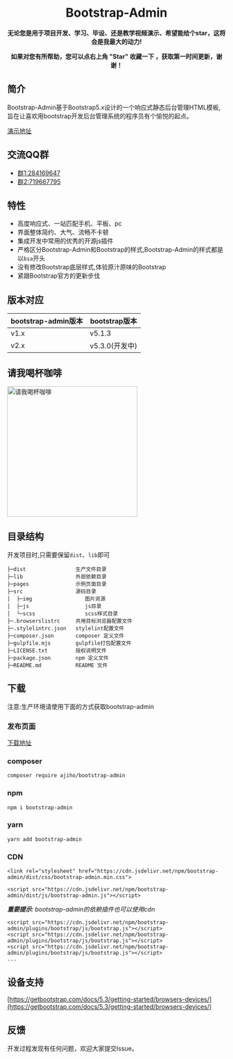 <h1 align="center">Bootstrap-Admin</h1> 

<p align="center">    
    <b>无论您是用于项目开发、学习、毕设、还是教学视频演示、希望能给个star，这将会是我最大的动力!</b>
</p>
<p align="center">    
    <b>如果对您有所帮助，您可以点右上角 "Star" 收藏一下 ，获取第一时间更新，谢谢！</b>
</p>

## 简介

Bootstrap-Admin基于Bootstrap5.x设计的一个响应式静态后台管理HTML模板,旨在让喜欢用bootstrap开发后台管理系统的程序员有个愉悦的起点。

[演示地址](https://ajiho.gitee.io/bootstrap-admin)

## 交流QQ群

- [群1:284169647](https://jq.qq.com/?_wv=1027&k=WmCK50m5)
- [群2:719667795](https://jq.qq.com/?_wv=1027&k=aQ5vUuVC)


## 特性

- 高度响应式、一站匹配手机、平板、pc
- 界面整体简约、大气、流畅不卡顿
- 集成开发中常用的优秀的开源js插件
- 严格区分Bootstrap-Admin和Bootstrap的样式,Bootstrap-Admin的样式都是以`bsa`开头
- 没有修改Bootstrap底层样式,体验原汁原味的Bootstrap
- 紧跟Bootstrap官方的更新步伐


## 版本对应

|bootstrap-admin版本|bootstrap版本|
|--|--|
|v1.x|v5.1.3|
|v2.x|v5.3.0(开发中)|

## 请我喝杯咖啡



<div align="left">
<img alt="请我喝杯咖啡" src="https://gitee.com/ajiho/bootstrap-admin/raw/2.x/pay.png" height="300" />
</div>


## 目录结构

开发项目时,只需要保留`dist`、`lib`即可

```
├─dist                生产文件目录
├─lib                 外部依赖目录
├─pages               示例页面目录
├─src                 源码目录
│  ├─img                 图片资源
│  ├─js                  js目录
│  └─scss                scss样式目录
├─.browserslistrc     共用目标浏览器配置文件
├─.stylelintrc.json   stylelint配置文件
├─composer.json       composer 定义文件
├─gulpfile.mjs        gulpfile打包配置文件
├─LICENSE.txt         授权说明文件
├─package.json        npm 定义文件
├─README.md           README 文件
```

## 下载

注意:生产环境请使用下面的方式获取bootstrap-admin

### 发布页面

[下载地址](https://gitee.com/ajiho/bootstrap-admin/releases)


### composer

~~~
composer require ajiho/bootstrap-admin
~~~

### npm

~~~
npm i bootstrap-admin
~~~

### yarn
```
yarn add bootstrap-admin
```


### CDN

```
<link rel="stylesheet" href="https://cdn.jsdelivr.net/npm/bootstrap-admin/dist/css/bootstrap-admin.min.css">
```
```
<script src="https://cdn.jsdelivr.net/npm/bootstrap-admin/dist/js/bootstrap-admin.js"></script>
```
_**重要提示**: bootstrap-admin的依赖插件也可以使用cdn_

```
<script src="https://cdn.jsdelivr.net/npm/bootstrap-admin/plugins/bootstrap/js/bootstrap.js"></script>
<script src="https://cdn.jsdelivr.net/npm/bootstrap-admin/plugins/bootstrap/js/bootstrap.js"></script>
<script src="https://cdn.jsdelivr.net/npm/bootstrap-admin/plugins/bootstrap/js/bootstrap.js"></script>
...
```

## 设备支持

[https://getbootstrap.com/docs/5.3/getting-started/browsers-devices/](https://getbootstrap.com/docs/5.3/getting-started/browsers-devices/)

## 反馈

开发过程发现有任何问题，欢迎大家提交Issue。

